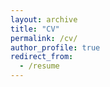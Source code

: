 ```yaml
---
layout: archive
title: "CV"
permalink: /cv/
author_profile: true
redirect_from:
  - /resume
---
```





